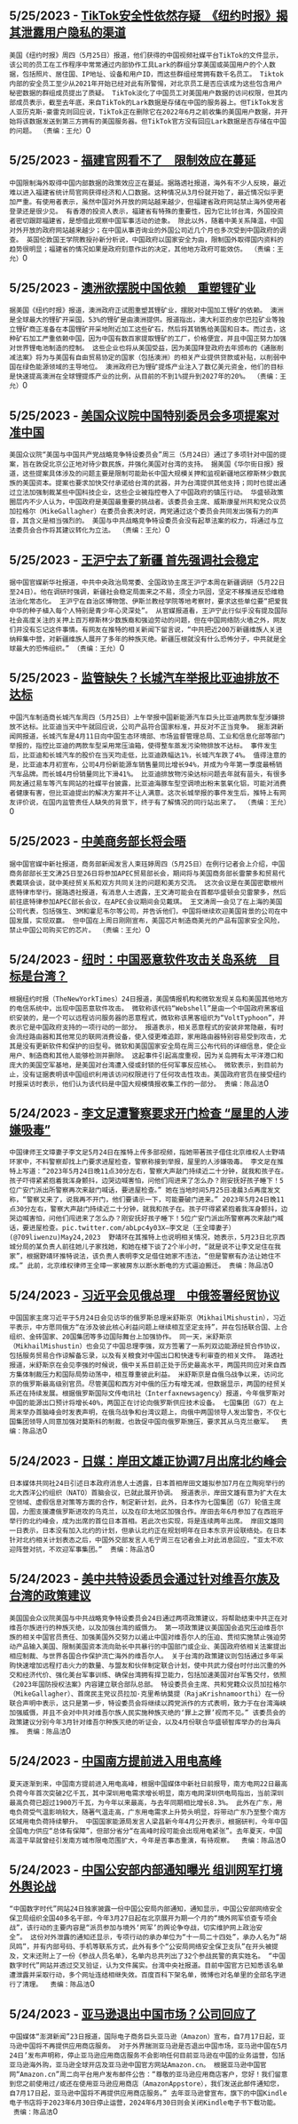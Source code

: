 
  ## 5/25/2023 - [TikTok安全性依然存疑　《纽约时报》揭其泄露用户隐私的渠道](https://www.rfa.org/mandarin/Xinwen/7-05252023144130.html)
 ```美国《纽约时报》周四（5月25日）报道，他们获得的中国视频社媒平台TikTok的文件显示，该公司的员工在工作程序中常常通过内部协作工具Lark的群组分享美国或英国用户的个人数据，包括照片、居住国、IP地址、设备和用户ID，而这些群组经常拥有数千名员工。 Tiktok内部的安全员工至少从2021年开始已经对此有所警惕，对北京员工是否应该成为这些包含用户秘密数据的群组成员提出了质疑。 TikTok淡化了中国员工对美国用户数据的访问权限，但其内部成员表示，截至去年底，来自TikTok的Lark数据是存储在中国的服务器上。但TikTok发言人亚历克斯·豪雷克则回应说，TikTok正在删除它在2022年6月之前收集的美国用户数据，并开始将该数据发送到第三方拥有的美国服务器。但TikTok官方没有回应Lark数据是否存储在中国的问题。 （责编：王允）```0
  ## 5/25/2023 - [福建官网看不了　限制效应在蔓延](https://www.rfa.org/mandarin/Xinwen/6-05252023143455.html)
 ```中国限制海外取得中国内部数据的政策效应正在蔓延。据路透社报道，海外有不少人反映，最近难以进入福建省统计局官网获得经济和人口数据。这种情况从3月份就开始了，最近情况似乎更加严重。有使用者表示，虽然中国对外开放的网站越来越少，但福建省政府网站禁止海外使用者登录还是很少见。 有香港的投资人表示，福建省有特殊的重要性，因为它比邻台湾，外国投资者密切跟踪福建省，是想借此观察中国军事活动的迹象。 除此以外，随着中美关系降温，中国对外开放的政府网站越来越少；在中国从事咨询业的外国公司近几个月也多次受到中国政府的调查。 英国伦敦国王学院教授孙新分析说，中国政府以国家安全为由，限制国外取得国内资料的趋势很明显；福建省的情况如果是政府刻意作出的决定，其他地方政府可能效仿。 （责编：王允）```0
  ## 5/25/2023 - [澳洲欲摆脱中国依赖　重塑锂矿业](https://www.rfa.org/mandarin/Xinwen/5-05252023142735.html)
 ```据美国《纽约时报》报道，澳洲政府正试图重塑其锂矿业，摆脱对中国加工锂矿的依赖。 澳洲是全球最大的锂矿开采国，53%的锂矿是由澳洲提供。报道指出，澳大利亚的皮尔巴拉矿业等独立锂矿商正准备在本国锂矿开采地附近加工这些矿石，然后将其销售给美国和日本。而过去，这种矿石加工严重依赖中国，因为中国有数百家提取锂矿的工厂，价格便宜，并且中国正努力加强对世界锂电池制造的控制。 这些企业也将从美国受益，因为美国拜登政府去年颁布的《通胀削减法案》将为与美国有自由贸易协定的国家（包括澳洲）的相关产业提供贷款或补贴，以削弱中国在绿色能源领域的主导地位。 澳洲政府已为锂矿提炼产业注入了数亿美元资金，他们的目标是快速提高澳洲在全球锂提炼产业的比例，从目前的不到1%提升到2027年的20%。 （责编：王允）```0
  ## 5/25/2023 - [美国众议院中国特别委员会多项提案对准中国](https://www.rfa.org/mandarin/Xinwen/4-05252023113647.html)
 ```美国众议院“美国与中国共产党战略竞争特设委员会”周三（5月24日）通过了多项针对中国的提案，旨在敦促北京公正地对待少数民族，并强化美国对台湾的支持。 据美国《华尔街日报》报道，这些提案具体涉及的问题主要是限制可能助长中国大规模关押和监视新疆地区穆斯林少数民族的美国资本。提案也要求加快交付承诺给台湾的武器，并为台湾提供其他支持；同时也提出通过立法加强制裁某些中国科技企业，这些企业被指控卷入了中国政府的镇压行动。 华盛顿政策圈层内不少人认为，中国政府是美国最重要的挑战者。该委员会主席、威斯康星州共和党众议员加拉格尔（MikeGallagher）在委员会表决时说，两党通过这个委员会共同发出强有力的声音，其含义是相当强烈的。 美国与中共战略竞争特设委员会没有起草法案的权力，将通过与立法委员会合作将其建议转化为立法。 （责编：王允）```0
  ## 5/25/2023 - [王沪宁去了新疆 首先强调社会稳定](https://www.rfa.org/mandarin/Xinwen/3-05252023113150.html)
 ```据中国官媒新华社报道，中共中央政治局常委、全国政协主席王沪宁本周在新疆调研（5月22日至24日）。他在调研时强调，新疆社会稳定局面来之不易，须全力巩固，坚定不移推进反恐维稳法治化常态化。 王沪宁在自治区博物馆、伊斯兰教经学院等地考察时，要求这些单位要“把爱我中华的种子植入每个人特别是青少年心灵深处”。 从官媒报道看，王沪宁此行似乎没有提及国际社会高度关注的关押上百万穆斯林少数族裔和强迫劳动的问题，但在中国网络防火墙之外，网友们并没有忘记这件事情。有网友在推特的相关新闻下留言说，“中共把近200万新疆维族人关进纳粹集中营，对新疆维族人展开了多年的种族灭绝。新疆压根就没有什么恐怖分子，中共就是全球最大的恐怖组织。” （责编：王允）```0
  ## 5/25/2023 - [监管缺失？长城汽车举报比亚迪排放不达标](https://www.rfa.org/mandarin/Xinwen/2-05252023112449.html)
 ```中国汽车制造商长城汽车周四（5月25日）上午举报中国新能源汽车巨头比亚迪两款车型涉嫌排放不达标。比亚迪当天中午就回应说，公司产品符合国家标准，并反对不正当竞争。 据澎湃新闻网报道，长城汽车是4月11日向中国生态环境部、市场监督管理总局、工业和信息化部等部门举报的，指控比亚迪的两款车型采用常压油箱，使得整车蒸发污染物排放不达标。 事件发生后，比亚迪和长城汽车的股价在当天均走低，比亚迪跌幅达1%，长城汽车跌了4%。 值得注意的是，比亚迪本月初宣布，公司4月份新能源车销售量同比增长94%，并成为今年第一季度最畅销汽车品牌。而长城4月份销量同比下滑41%。 比亚迪排放物污染达标问题去年就有苗头，有很多网友通过易车等汽车网站的社媒平台披露，比亚迪海豚车型空调喷出粉末氢氧化铝，可能对消费者健康有害，但比亚迪提出的解决方案并不让人满意。这次长城举报的事件发生后，推特上有网友评价说，在国内监管责任人缺失的背景下，终于有了解情况的同行站出来了。 （责编：王允）```0
  ## 5/25/2023 - [中美商务部长将会晤](https://www.rfa.org/mandarin/Xinwen/1-05252023111931.html)
 ```据中国官媒中新社报道，商务部新闻发言人束珏婷周四（5月25日）在例行记者会上介绍，中国商务部部长王文涛25日至26日将参加APEC贸易部长会，期间将与美国商务部长雷蒙多和贸易代表戴琪会谈，就中美经贸关系和双方共同关注的问题和美方交流。 这次会议是在美国密歇根州底特律市举行。据路透社报道，有消息人士透露，王文涛可能会在首都华盛顿会见雷蒙多，然后前往底特律参加APEC部长会议，在APEC会议期间会见戴琪。 王文涛周一会见了在上海的美国公司代表，包括强生、3M和霍尼韦尔等公司，并告诉他们，中国将继续欢迎美国背景的公司在中国发展，实现双赢。 但中国在上周日刚刚宣布，美国芯片制造商美光的产品有国家安全风险，禁止中国公司购买它的芯片。 （责编：王允）```0
  ## 5/24/2023 - [纽时：中国恶意软件攻击关岛系统　目标是台湾？](https://www.rfa.org/mandarin/Xinwen/12-05242023164227.html)
 ```根据纽约时报（TheNewYorkTimes）24日报道，美国情报机构和微软发现关岛和美国其他地方的电信系统中，出现中国恶意软件攻击。 微软称该代码“Webshell”是由一个中国政府黑客组织安装的，是一个可以远程访问服务器的恶意程式，微软称该黑客组织为“VoltTyphoon”，并表示它是中国政府支持的一项行动的一部分。 报道表示，相关恶意程式的安装非常隐蔽，有时会流经路由器和其他常见的联网消费设备，使入侵更难追踪，家用路由器特别容易受到攻击，尤其是没有更新软件和保护的旧型号。微软和美国国家安全局在周三公布代码的详细信息，使企业用户、制造商和其他人能够检测并删除。 这起事件引起高度重视，因为关岛拥有太平洋港口和庞大的美国空军基地，是美国对台湾遭入侵或封锁的任何军事反应核心。 微软表示，到目前为止，没有证据表明该中国组织利用该访问权限进行了任何攻击性攻击。美国政府官员在接受纽约时报采访时表示，他们认为该代码是中国大规模情报收集工作的一部分。 责编：陈品洁```0
  ## 5/24/2023 - [李文足遭警察要求开门检查 “屋里的人涉嫌吸毒”](https://www.rfa.org/mandarin/Xinwen/11-05242023163043.html)
 ```中国律师王文璋妻子李文足5月24日在推特上传多部视频，指她带著孩子借住北京维权人士野靖环家中，不料警察却找上门要求进屋检查，警察称接到举报，屋里的人涉嫌吸毒。 李文足在推特上写道：“2023年5月24日晚11点30分左右，警察大声敲门持续近二十分钟，就我和孩子在。孩子吓得紧紧抱着我浑身颤抖，边哭边喊害怕，问他们闯进来了怎么办？刚安抚好孩子睡下！5位广安门派出所警察再次来敲门喊话，要进屋检查。” 她在当地时间5月25日凌晨3点再度发文称，“警察又来了，说我再不开门，他们要请示一下，可能要破门进来。” 2023年5月24日晚11点30分左右，警察大声敲门持续近二十分钟，就我和孩子在。孩子吓得紧紧抱着我浑身颤抖，边哭边喊害怕，问他们闯进来了怎么办？刚安抚好孩子睡下！5位广安门派出所警察再次来敲门喊话，要进屋检查。pic.twitter.com/abLpc4y03X—李文足（王全璋妻子）(@709liwenzu)May24,2023  野靖环在其推特上也说明相关情况，她表示，5月23日北京西城分局的某负责人前往她儿子家找她，和她在楼下谈了2个半小时，“就是说不让李文足住在我家”，根据野靖环推特说法，该负责人表明李文足借住她家不违法，“但是警察有办法让她住不成。” 此前，北京维权律师王全璋一家被房东以断水断电的方式逼迫搬迁。 责编：陈品洁```0
  ## 5/24/2023 - [习近平会见俄总理　中俄签署经贸协议](https://www.rfa.org/mandarin/Xinwen/10-05242023162138.html)
 ```中国国家主席习近平于5月24日会见访华的俄罗斯总理米舒斯京（MikhailMishustin），习近平表示，中方愿同俄方“在涉及彼此核心利益问题上继续相互坚定支持”，并在包括联合国、上合组织、金砖国家、20国集团等多边国际舞台上加强协作。 同一天，米舒斯京（MikhailMishustin）也会见了中国总理李强，双方签署了一系列双边能源经贸合作协议，包括服务贸易合作谅解备忘录，以及有关粮食对中国出口和快速专利审查的相关文件。 路透社报道，米舒斯京在会见李强的时候说，俄中关系目前正处于历史最高水平，两国共同应对来自西方集体制裁压力和国际局势动荡中，相互尊重彼此利益。 米舒斯京是自俄乌战争以来，访问北京的俄罗斯最高级别官员。尽管美国和西方对中俄的压力有增无减，但数据显示，两国的经贸关系还在持续发展。根据俄罗斯国际文传电讯社（Interfaxnewsagency）报道，今年俄罗斯对中国的能源出口预计将增长40%，两国正在讨论向俄罗斯供应技术设备。 七国集团（G7）在上周末举办首脑峰会时发表声明，在俄乌战争和台湾议题上，向俄中两国领导人发出警告，不仅七国集团领导人同意加强对莫斯科的制裁，也敦促中国向俄罗斯施压，要求其从乌克兰撤军。  责编：陈品洁```0
  ## 5/24/2023 - [日媒：岸田文雄正协调7月出席北约峰会](https://www.rfa.org/mandarin/Xinwen/9-05242023161546.html)
 ```日本媒体共同社24日引述日本政府消息人士透露，日本首相岸田文雄拟参加7月在立陶宛举行的北大西洋公约组织（NATO）首脑会议，已就此展开协调。 报道表示，岸田文雄有意为扩大在太空领域、虚假信息对策等方面的合作，制定新计划，此外，日本作为七国集团（G7）轮值主席国，力图支援遭俄罗斯进攻的乌克兰，以及在印太地区加强合作。岸田去年6月参加了在西班牙举行的北约峰会，成为出席的首位日本首相。若此次也实现，将是连续两年出席。 岸田文雄同一日表示，日本没有加入北约的计划，但承认北约正在规划明年在日本东京开设联络处。在日本针对北约相关计划表态之后，中国外交部发言人毛宁周三在记者会上对此消息回应，“亚太不欢迎阵营对抗，不欢迎军事集团。”  责编：陈品洁```0
  ## 5/24/2023 - [美中共特设委员会通过针对维吾尔族及台湾的政策建议](https://www.rfa.org/mandarin/Xinwen/8-05242023144446.html)
 ```美国国会众议院美国与中共战略竞争特设委员会24日通过两项政策建议，将帮助结束中共正在对维吾尔族进行的种族灭绝，以及加强台湾的威慑力。 第一项政策建议美国国会追究压迫维吾尔族的相关中国官员责任、加强美国外交努力以遏止中国对维吾尔人的压迫、贯彻实施禁止强迫劳动产品输入美国、限制美国资本流向助长中共暴行的中国部门或企业、美国政府依相关法案提出相应制裁、与世界各国合作保护流亡海外的维吾尔人。 关于台湾的政策建议则包括通过多年采购快速增加远程打击火力的数量、与盟友和伙伴制定联合计划，使中共武力侵台时付出沉重的外交和经济代价、强化美台军事训练、确保台湾拥有捍卫能力，包括加速美国对台军售交付，依照《2023年国防授权法案》内容建立联合部队总部。 特设委员会主席、共和党籍众议员加拉格尔（MikeGallagher）、首席民主党议员拉加·克里希纳莫提（RajaKrishnamoorthi）在一份联合声明中表示，这只是第一步，特设委员会将继续以跨党派作的方式表明，致力于在台湾海峡加强威慑，并且不会对中共对维吾尔族人民实施种族灭绝的‘罪上之罪’视而不见。” 该委员会的政策建议分别今年3月针对维吾尔种族灭绝的听证会，以及4月份联合华盛顿智库举办的台海兵推。 责编：陈品洁```0
  ## 5/24/2023 - [中国南方提前进入用电高峰](https://www.rfa.org/mandarin/Xinwen/7-05242023144307.html)
 ```夏天逐渐到来，中国南方提前进入用电高峰，根据中国媒体中新社日前报导，南方电网22日最高负荷今年首次突破2亿千瓦，其中深圳用电需求增长明显，南方电网深圳供电局指出，当前深圳最高负荷已超过1900万千瓦，为今年以来最高，与去年同期相比增长8.3%。 此外在广东，用电负荷受气温影响较大，随著气温走高，广东用电需求上升势头明显，将带动广东乃至整个南方区域用电负荷持续攀升。 中国国家能源局发言人梁昌新今年4月公开表示，根据研判，今年中国全国电力供应“总体有保障”，但部分省分“在高峰时段可能会出现用电紧张”。去年夏天，中国高温干旱就曾经引发南方城市限电范围扩大，今年是否事态重演，有待观察。  责编：陈品洁```0
  ## 5/24/2023 - [中国公安部内部通知曝光 组训网军打境外舆论战](https://www.rfa.org/mandarin/Xinwen/6-05242023143847.html)
 ```“中国数字时代”网站24日独家披露一份中国公安局内部通知，通知显示，中国公安部网络安全保卫局组织全国40多名干部，今年3月27日起在北京展开为期一个月的“境外网军侦查专项会战”，该行动的主要内容是“派员参加与境外‘网军’的舆论争夺战，切实维护网上政治安全”。 这份对外泄露的通知还显示，专项行动的承办单位为“十一局二十四处”，承办人名为“胡凤鸣”，并有内部号码、手机等联系方式，此外有多个“公安局网络安全保卫支队”在开头被提及，文末还附上了一份《参战人员名单》，名单内总共列出了32个参战民警的真实姓名。 “中国数字时代”网站并透过交叉验证，认为文件属实。台湾中央社报道。目前中国官方已知悉该名单遭泄露并采取行动，多个网址连结相继失效。百度百科下架名单，微博也对名单里的全部名字进行了清理。  责编：陈品洁```0
  ## 5/24/2023 - [亚马逊退出中国市场？公司回应了](https://www.rfa.org/mandarin/Xinwen/5-05242023143216.html)
 ```中国媒体“澎湃新闻”23日报道，国际电子商务巨头亚马逊（Amazon）宣布，自7月17日起，亚马逊中国将不再提供应用商店服务。 对于外界揣测亚马逊是否退出中国市场，亚马逊中国在5月24日’发布声明称，停止亚马逊应用商店服务不会影响任何目前亚马逊在中国的业务运营，包括亚马逊海外购，亚马逊全球开店及亚马逊中国官方网站Amazon.cn。 根据亚马逊中国官网“Amazon.cn”周二向平台用户发布邮件公告：“尊敬的亚马逊应用商店客户，您好！我们留意到您之前使用过/或还在使用亚马逊应用商店（AmazonAppstore），我们发送此邮件通知您，自7月17日起，亚马逊中国将不再提供应用商店服务。” 去年亚马逊曾宣布，旗下的中国Kindle电子书店将于2023年6月30日停止运营，2024年6月30日则会关闭Kindle电子书下载功能。  责编：陈品洁```0